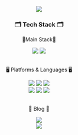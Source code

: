 <div align=center>
	<img src="https://capsule-render.vercel.app/api?type=waving&color=BDBDC8&height=150&section=header" />	
</div>
<div align=center>
	<h3>🗂️ Tech Stack 🗂️</h3>
</div>
<div align="center">
	<p>🌟Main Stack🌟</p>
</div>
<div align="center">
	<img src="https://img.shields.io/badge/Spring-6DB33F?style=flat&logo=Spring&logoColor=white" />
	<img src="https://img.shields.io/badge/MySQL-4479A1?style=flat&logo=MySQL&logoColor=white" />
</div>
<br>
<div align=center>
	<p>🖥️ Platforms & Languages 🖥️</p>
</div>
<div align="center">
	<img src="https://img.shields.io/badge/Django-092E20?style=flat&logo=django&logoColor=white" />
	<img src="https://img.shields.io/badge/Java-007396?style=flat&logo=Conda-Forge&logoColor=white" />
	<img src="https://img.shields.io/badge/JavaScript-F7DF1E?style=flat&logo=JavaScript&logoColor=white" />
  <br>
  	<img src="https://img.shields.io/badge/HTML5-E34F26?style=flat&logo=HTML5&logoColor=white" />
	<img src="https://img.shields.io/badge/CSS3-1572B6?style=flat&logo=CSS3&logoColor=white" />
	<img src="https://img.shields.io/badge/Oracle%20SQL-F80000?style=flat&logo=Oracle&logoColor=white" />
</div>
<br>
<div align=center>
	<p>📗 Blog 📗</p>
  <a href="https://velog.io/@devinsight/posts"><img src="https://img.shields.io/badge/Velog-20C997?style=flat-square&logo=Velog&logoColor=white"/></a>
</div>
<div align=center>
  <img src="https://capsule-render.vercel.app/api?type=waving&color=BDBDC8&height=150&section=footer" />
</div>


